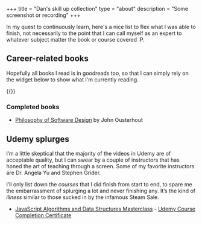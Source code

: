 +++
title = "Dan's skill up collection"
type = "about"
description = "Some screenshot or recording"
+++

In my quest to continuously learn, here's a nice list to flex what I was able to finish, not necessarily
to the point that I can call myself as an expert to whatever subject matter the book or course covered :P.

## Career-related books

Hopefully all books I read is in goodreads too, so that I can simply rely on the widget below to show what I'm currently reading.

{{<good-reads user="137219091">}}

### Completed books

- [Philosophy of Software Design](https://www.goodreads.com/en/book/show/39996759-a-philosophy-of-software-design) by John Ousterhout

## Udemy splurges

I’m a little skeptical that the majority of the videos in Udemy are of acceptable quality, but I can swear by a couple of instructors
that has honed the art of teaching through a screen. Some of my favorite instructors are Dr. Angela Yu and Stephen Grider.

I’ll only list down the _courses_ that I did finish from start to end, to spare me the embarrassment of splurging a lot and never finishing any.
It’s the kind of _illness_ similar to those sucked in by the infamous Steam Sale.

* [JavaScript Algorithms and Data Structures Masterclass](https://www.udemy.com/course/js-algorithms-and-data-structures-masterclass/) - [Udemy Course Completion Certificate](https://www.udemy.com/certificate/UC-30b98501-41cf-41ac-bf12-537603460515/)

